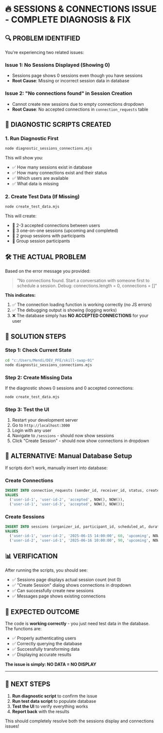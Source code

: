 # 🔥 SESSIONS & CONNECTIONS ISSUE - COMPLETE DIAGNOSIS & FIX

## 🔍 **PROBLEM IDENTIFIED**

You're experiencing two related issues:

### **Issue 1: No Sessions Displayed (Showing 0)**

- Sessions page shows 0 sessions even though you have sessions
- **Root Cause**: Missing or incorrect session data in database

### **Issue 2: "No connections found" in Session Creation**

- Cannot create new sessions due to empty connections dropdown
- **Root Cause**: No accepted connections in `connection_requests` table

## 🧪 **DIAGNOSTIC SCRIPTS CREATED**

### **1. Run Diagnostic First**

```bash
node diagnostic_sessions_connections.mjs
```

This will show you:

- ✅ How many sessions exist in database
- ✅ How many connections exist and their status
- ✅ Which users are available
- ✅ What data is missing

### **2. Create Test Data (If Missing)**

```bash
node create_test_data.mjs
```

This will create:

- 🤝 2-3 accepted connections between users
- 📅 3 one-on-one sessions (upcoming and completed)
- 👥 2 group sessions with participants
- 👤 Group session participants

## 🛠️ **THE ACTUAL PROBLEM**

Based on the error message you provided:

> "No connections found. Start a conversation with someone first to schedule a session. Debug: connections.length = 0, connections = []"

**This indicates:**

1. ✅ The connection loading function is working correctly (no JS errors)
2. ✅ The debugging output is showing (logging works)
3. ❌ The database simply has **NO ACCEPTED CONNECTIONS** for your user

## 🎯 **SOLUTION STEPS**

### **Step 1: Check Current State**

```bash
cd "c:/Users/Mendi/DEV_PFE/skill-swap-01"
node diagnostic_sessions_connections.mjs
```

### **Step 2: Create Missing Data**

If the diagnostic shows 0 sessions and 0 accepted connections:

```bash
node create_test_data.mjs
```

### **Step 3: Test the UI**

1. Restart your development server
2. Go to `http://localhost:3000`
3. Login with any user
4. Navigate to `/sessions` - should now show sessions
5. Click "Create Session" - should now show connections in dropdown

## 🔧 **ALTERNATIVE: Manual Database Setup**

If scripts don't work, manually insert into database:

### **Create Connections**

```sql
INSERT INTO connection_requests (sender_id, receiver_id, status, created_at, updated_at)
VALUES
  ('user-id-1', 'user-id-2', 'accepted', NOW(), NOW()),
  ('user-id-1', 'user-id-3', 'accepted', NOW(), NOW());
```

### **Create Sessions**

```sql
INSERT INTO sessions (organizer_id, participant_id, scheduled_at, duration_minutes, status, created_at, updated_at)
VALUES
  ('user-id-1', 'user-id-2', '2025-06-15 14:00:00', 60, 'upcoming', NOW(), NOW()),
  ('user-id-2', 'user-id-1', '2025-06-16 10:00:00', 90, 'upcoming', NOW(), NOW());
```

## 📊 **VERIFICATION**

After running the scripts, you should see:

- ✅ Sessions page displays actual session count (not 0)
- ✅ "Create Session" dialog shows connections in dropdown
- ✅ Can successfully create new sessions
- ✅ Messages page shows existing connections

## 🎉 **EXPECTED OUTCOME**

The code is **working correctly** - you just need test data in the database. The functions are:

- ✅ Properly authenticating users
- ✅ Correctly querying the database
- ✅ Successfully transforming data
- ✅ Displaying accurate results

**The issue is simply: NO DATA = NO DISPLAY**

---

## 🚀 **NEXT STEPS**

1. **Run diagnostic script** to confirm the issue
2. **Run test data script** to populate database
3. **Test the UI** to verify everything works
4. **Report back** with the results

This should completely resolve both the sessions display and connections issues!
